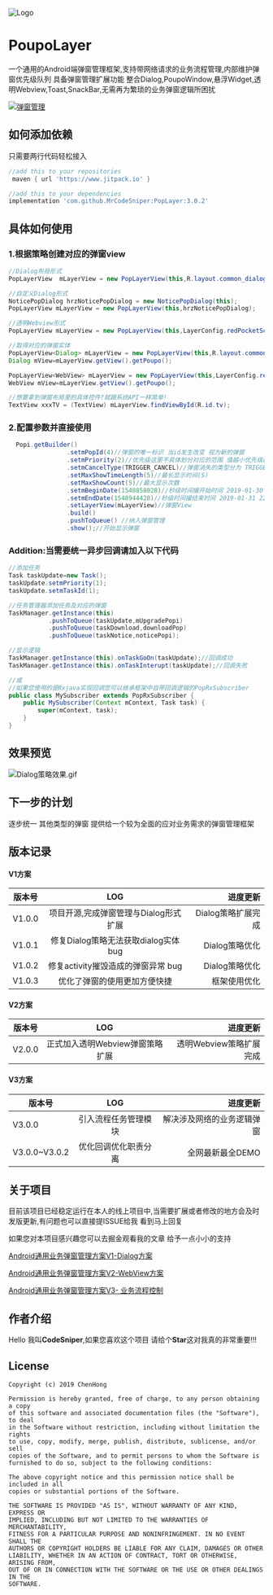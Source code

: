 ![Logo](https://upload-images.jianshu.io/upload_images/2634235-432fb23ebcdb3086.jpg?imageMogr2/auto-orient/strip%7CimageView2/2/w/1240)


# PoupoLayer
一个通用的Android端弹窗管理框架,支持带网络请求的业务流程管理,内部维护弹窗优先级队列 具备弹窗管理扩展功能 整合Dialog,PoupoWindow,悬浮Widget,透明Webview,Toast,SnackBar,无需再为繁琐的业务弹窗逻辑所困扰

 <a href="http://www.apache.org/licenses/LICENSE-2.0">
    <img src="http://img.shields.io/badge/PopLayer-v3.0.1-blue.svg?style=flat-square" alt="弹窗管理" />
  </a>
 
## 如何添加依赖

只需要两行代码轻松接入

```groovy
//add this to your repositories
 maven { url 'https://www.jitpack.io' }

//add this to your dependencies
implementation 'com.github.MrCodeSniper:PopLayer:3.0.2'
```

## 具体如何使用


### 1.根据策略创建对应的弹窗view

```java
//Dialog布局形式
PopLayerView  mLayerView = new PopLayerView(this,R.layout.common_dialog_upgrade_app);

//自定义Dialog形式
NoticePopDialog hrzNoticePopDialog = new NoticePopDialog(this);
PopLayerView mLayerView = new PopLayerView(this,hrzNoticePopDialog);

//透明Webview形式
PopLayerView mLayerView = new PopLayerView(this,LayerConfig.redPocketScheme);

//取得对应的弹窗实体
PopLayerView<Dialog> mLayerView = new PopLayerView(this,R.layout.common_popview_frame2);
Dialog mView=mLayerView.getView().getPoupo();

PopLayerView<WebView> mLayerView = new PopLayerView(this,LayerConfig.redPocketScheme);
WebView mView=mLayerView.getView().getPoupo();

//想要拿到弹窗布局里的具体控件?就跟系统API一样简单!
TextView xxxTV = (TextView) mLayerView.findViewById(R.id.tv);

```

### 2.配置参数并直接使用

```java
  Popi.getBuilder()
                .setmPopId(4)//弹窗的唯一标识 当id发生改变 视为新的弹窗
                .setmPriority(2)//优先级这里不具体划分对应的范围 值越小优先级越高
                .setmCancelType(TRIGGER_CANCEL)//弹窗消失的类型分为 TRIGGER_CANCEL(触摸消失) COUNTDOWN_CANCEL (延时消失)
                .setMaxShowTimeLength(5)//最长显示时间(S)
                .setMaxShowCount(5)//最大显示次数
                .setmBeginDate(1548858028)//秒级时间撮开始时间 2019-01-30 22:20:28
                .setmEndDate(1548944428)//秒级时间撮结束时间 2019-01-31 22:20:28
                .setLayerView(mLayerView)//弹窗View
                .build()
                .pushToQueue() //纳入弹窗管理
                .show();//开始显示弹窗
```



### Addition:当需要统一异步回调请加入以下代码

```java
//添加任务
Task taskUpdate=new Task();
taskUpdate.setmPriority(1);
taskUpdate.setmTaskId(1);

//任务管理器添加任务及对应的弹窗
TaskManager.getInstance(this)
           .pushToQueue(taskUpdate,mUpgradePopi)
           .pushToQueue(taskDownload,downloadPop)
           .pushToQueue(taskNotice,noticePopi);

//显示逻辑
TaskManager.getInstance(this).onTaskGoOn(taskUpdate);//回调成功
TaskManager.getInstance(this).onTaskInterupt(taskUpdate);//回调失败

//或
//如果您使用的是Rxjava实现回调您可以继承框架中自带回调逻辑的PopRxSubscriber
public class MySubscriber extends PopRxSubscriber {
    public MySubscriber(Context mContext, Task task) {
        super(mContext, task);
    }
}
```

## 效果预览

![Dialog策略效果.gif](https://upload-images.jianshu.io/upload_images/2634235-a3543b9ab3815427.gif?imageMogr2/auto-orient/strip)

## 下一步的计划

逐步统一 其他类型的弹窗 提供给一个较为全面的应对业务需求的弹窗管理框架

## 版本记录


#### V1方案

版本号|LOG|进度更新
--|:--:|--:
V1.0.0|项目开源,完成弹窗管理与Dialog形式扩展|Dialog策略扩展完成
V1.0.1|修复Dialog策略无法获取dialog实体bug|Dialog策略优化
V1.0.2|修复activity摧毁造成的弹窗异常 bug|Dialog策略优化
V1.0.3|优化了弹窗的使用更加方便快捷|框架使用优化

#### V2方案

版本号|LOG|进度更新
--|:--:|--:
V2.0.0|正式加入透明Webview弹窗策略扩展|透明Webview策略扩展完成

#### V3方案

版本号|LOG|进度更新
--|:--:|--:
V3.0.0|引入流程任务管理模块|解决涉及网络的业务逻辑弹窗
V3.0.0~V3.0.2|优化回调优化职责分离|全网最新最全DEMO

## 关于项目

目前该项目已经稳定运行在本人的线上项目中,当需要扩展或者修改的地方会及时发版更新,有问题也可以直接提ISSUE给我 看到马上回复

如果您对本项目感兴趣您可以去掘金观看我的文章 给予一点小小的支持

[Android通用业务弹窗管理方案V1-Dialog方案](https://juejin.im/post/5c51da126fb9a04a006f6da0)

[Android通用业务弹窗管理方案V2-WebView方案](https://juejin.im/post/5c56acb851882562eb50d564)

[Android通用业务弹窗管理方案V3- 业务流程控制](https://juejin.im/post/5c961f585188252da05f4b08)

## 作者介绍

Hello 我叫**CodeSniper**,如果您喜欢这个项目 请给个**Star**这对我真的非常重要!!!

## License

```
Copyright (c) 2019 ChenHong

Permission is hereby granted, free of charge, to any person obtaining a copy
of this software and associated documentation files (the "Software"), to deal
in the Software without restriction, including without limitation the rights
to use, copy, modify, merge, publish, distribute, sublicense, and/or sell
copies of the Software, and to permit persons to whom the Software is
furnished to do so, subject to the following conditions:

The above copyright notice and this permission notice shall be included in all
copies or substantial portions of the Software.

THE SOFTWARE IS PROVIDED "AS IS", WITHOUT WARRANTY OF ANY KIND, EXPRESS OR
IMPLIED, INCLUDING BUT NOT LIMITED TO THE WARRANTIES OF MERCHANTABILITY,
FITNESS FOR A PARTICULAR PURPOSE AND NONINFRINGEMENT. IN NO EVENT SHALL THE
AUTHORS OR COPYRIGHT HOLDERS BE LIABLE FOR ANY CLAIM, DAMAGES OR OTHER
LIABILITY, WHETHER IN AN ACTION OF CONTRACT, TORT OR OTHERWISE, ARISING FROM,
OUT OF OR IN CONNECTION WITH THE SOFTWARE OR THE USE OR OTHER DEALINGS IN THE
SOFTWARE.
```
